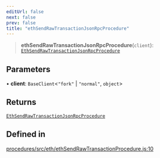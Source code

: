 ```yaml
---
editUrl: false
next: false
prev: false
title: "ethSendRawTransactionJsonRpcProcedure"
---
```


> **ethSendRawTransactionJsonRpcProcedure**(`client`): [`EthSendRawTransactionJsonRpcProcedure`](/reference/tevm/procedures/type-aliases/ethsendrawtransactionjsonrpcprocedure/)

## Parameters

• **client**: `BaseClient`\<`"fork"` \| `"normal"`, `object`\>

## Returns

[`EthSendRawTransactionJsonRpcProcedure`](/reference/tevm/procedures/type-aliases/ethsendrawtransactionjsonrpcprocedure/)

## Defined in

[procedures/src/eth/ethSendRawTransactionProcedure.js:10](https://github.com/evmts/tevm-monorepo/blob/main/packages/procedures/src/eth/ethSendRawTransactionProcedure.js#L10)
